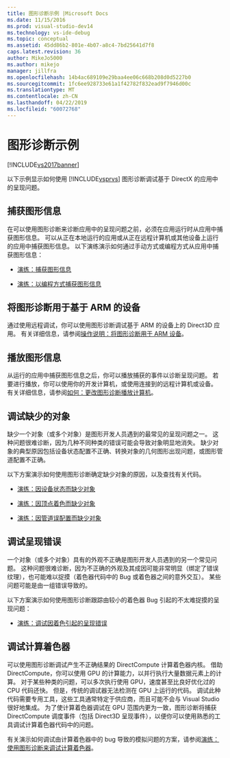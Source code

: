 ```yaml
---
title: 图形诊断示例 |Microsoft Docs
ms.date: 11/15/2016
ms.prod: visual-studio-dev14
ms.technology: vs-ide-debug
ms.topic: conceptual
ms.assetid: 45dd86b2-801e-4b07-a8c4-7bd25641d7f8
caps.latest.revision: 36
author: MikeJo5000
ms.author: mikejo
manager: jillfra
ms.openlocfilehash: 14b4ac689109e29baa4ee06c668b208d0d5227b0
ms.sourcegitcommit: 1fc6ee928733e61a1f42782f832ead9f7946d00c
ms.translationtype: MT
ms.contentlocale: zh-CN
ms.lasthandoff: 04/22/2019
ms.locfileid: "60072768"
---
```

# <a name="graphics-diagnostics-examples"></a>图形诊断示例
[!INCLUDE[vs2017banner](../includes/vs2017banner.md)]

以下示例显示如何使用 [!INCLUDE[vsprvs](../includes/vsprvs-md.md)] 图形诊断调试基于 DirectX 的应用中的呈现问题。  
  
## <a name="capturing-graphics-information"></a>捕获图形信息  
 在可以使用图形诊断来诊断应用中的呈现问题之前，必须在应用运行时从应用中捕获图形信息。 可以从正在本地运行的应用或从正在远程计算机或其他设备上运行的应用中捕获图形信息。 以下演练演示如何通过手动方式或编程方式从应用中捕获图形信息：  
  
- [演练：捕获图形信息](../debugger/walkthrough-capturing-graphics-information.md)  
  
- [演练：以编程方式捕获图形信息](../debugger/walkthrough-capturing-graphics-information-programmatically.md)  
  
## <a name="use-graphics-diagnostics-with-an-arm-based-device"></a>将图形诊断用于基于 ARM 的设备  
 通过使用远程调试，你可以使用图形诊断调试基于 ARM 的设备上的 Direct3D 应用。 有关详细信息，请参阅[操作说明：将图形诊断用于 ARM 设备](../debugger/how-to-use-graphics-diagnostics-with-an-arm-device.md)。  
  
## <a name="playing-back-graphics-information"></a>播放图形信息  
 从运行的应用中捕获图形信息之后，你可以播放捕获的事件以诊断呈现问题。 若要进行播放，你可以使用你的开发计算机，或使用连接到的远程计算机或设备。 有关详细信息，请参阅[如何：更改图形诊断播放计算机](../debugger/how-to-change-the-graphics-diagnostics-playback-machine.md)。  
  
## <a name="debugging-missing-objects"></a>调试缺少的对象  
 缺少一个对象（或多个对象）是图形开发人员遇到的最常见的呈现问题之一。 这种问题很难诊断，因为几种不同种类的错误可能会导致对象明显地消失。 缺少对象的典型原因包括设备状态配置不正确、转换对象的几何图形出现问题，或图形管道配置不正确。  
  
 以下方案演示如何使用图形诊断确定缺少对象的原因，以及查找有关代码。  
  
- [演练：因设备状态而缺少对象](../debugger/walkthrough-missing-objects-due-to-device-state.md)  
  
- [演练：因顶点着色而缺少对象](../debugger/walkthrough-missing-objects-due-to-vertex-shading.md)  
  
- [演练：因管道误配置而缺少对象](../debugger/walkthrough-missing-objects-due-to-misconfigured-pipeline.md)  
  
## <a name="debugging-rendering-errors"></a>调试呈现错误  
 一个对象（或多个对象）具有的外观不正确是图形开发人员遇到的另一个常见问题。 这种问题很难诊断，因为不正确的外观及其成因可能非常明显（绑定了错误纹理），也可能难以捉摸（着色器代码中的 Bug 或着色器之间的意外交互）。 某些问题可能是由一组错误导致的。  
  
 以下方案演示如何使用图形诊断跟踪由较小的着色器 Bug 引起的不太难捉摸的呈现问题：  
  
- [演练：调试因着色引起的呈现错误](../debugger/walkthrough-debugging-rendering-errors-due-to-shading.md)  
  
## <a name="debugging-compute-shaders"></a>调试计算着色器  
 可以使用图形诊断调试产生不正确结果的 DirectCompute 计算着色器内核。 借助 DirectCompute，你可以使用 GPU 的计算能力，以并行执行大量数据元素上的计算。 对于某些种类的问题，可以多次执行使用 GPU，速度甚至比良好优化过的 CPU 代码还快。 但是，传统的调试器无法检测在 GPU 上运行的代码。 调试此种代码需要专用工具，这些工具通常特定于供应商，而且可能不会与 Visual Studio 很好地集成。 为了使计算着色器调试在 GPU 范围内更为一致，图形诊断将捕获 DirectCompute 调度事件（包括 Direct3D 呈现事件），以便你可以使用熟悉的工具调试计算着色器代码中的问题。  
  
 有关演示如何调试由计算着色器中的 bug 导致的模拟问题的方案，请参阅[演练：使用图形诊断来调试计算着色器](../debugger/walkthrough-using-graphics-diagnostics-to-debug-a-compute-shader.md)。
